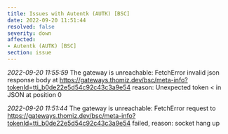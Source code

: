 ```yaml
---
title: Issues with Autentk (AUTK) [BSC]
date: 2022-09-20 11:51:44
resolved: false
severity: down
affected:
- Autentk (AUTK) [BSC]
section: issue
---
```


*2022-09-20 11:55:59* The gateway is unreachable: FetchError invalid json response body at https://gateways.thomiz.dev/bsc/meta-info?tokenId=tti_b0de22e5d54c92c43c3a9e54 reason: Unexpected token < in JSON at position 0

*2022-09-20 11:51:44* The gateway is unreachable: FetchError request to https://gateways.thomiz.dev/bsc/meta-info?tokenId=tti_b0de22e5d54c92c43c3a9e54 failed, reason: socket hang up